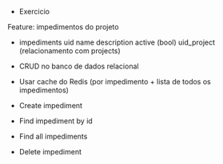 -   Exercicio

Feature: impedimentos do projeto

-   impediments
    uid
    name
    description
    active (bool)
    uid_project (relacionamento com projects)

-   CRUD no banco de dados relacional
-   Usar cache do Redis (por impedimento + lista de todos os impedimentos)

-   Create impediment
-   Find impediment by id
-   Find all impediments
-   Delete impediment
